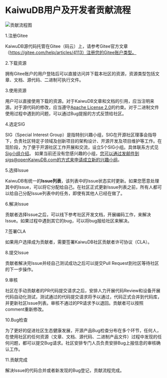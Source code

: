 # KaiwuDB用户及开发者贡献流程
![贡献流程图](https://gitee.com/kaiwudb/Community/Figures/KaiwuDB_contribute_process.png)

1.注册Gitee

KaiwuDB源代码托管在Gitee（码云）上，请参考Gitee官方文章（https://gitee.com/help/articles/4113）注册您的Gitee账户类型。

2.下载资源

拥有Gitee账户的用户登陆后可以直接访问并下载本社区的资源，资源类型包括文章、文档、源代码、二进制可执行文件。

3.使用资源

用户可以直接使用下载的资源。对于KaiwuDB文章和文档的引用，应当注明来源。对于源代码的修改，应当遵守[Apache License 2.0](https://www.apache.org/licenses/LICENSE-2.0.html)的约束。对于二进制文件使用过程中遇到的问题，可以通过Bug提报的方式反馈给社区。

4.选定SIG

SIG（Special Interest Group）是指特别兴趣小组，SIG在开源社区理事会指导下，负责社区特定子领域及创新项目的架构设计、开源开发及项目维护等工作。在现阶段，为了便于开源社区工作开展和交流，设立5个SIG小组。具体联系方式见[Sig小组介绍](https://gitee.com/kaiwudb/Community/Sigs.md)。
如果当前还没有您感兴趣的小组，您可以通过发邮件到sigs@openKaiwuDB.com的方式来申请成立新的兴趣小组。

5.选择Issue

KaiwuDB有统一的**Issue列表**，该列表中的Issue状态实时更新。如果您愿意处理其中的Issue，可以将它分配给自己。在社区正式更新Issue列表之前，所有人都可以给自己分配Issue列表中的任务，即使有其他人已经在做了。

6.解决Issue

贡献者选择Issue之后，可以线下参考社区开发文档，开展编码工作，来解决Issue。如果过程中遇到其它的bug，可以将bug报给社区来解决。

7.签署CLA

如果用户选择成为贡献者，需要签署KaiwuDB社区贡献者许可协议（CLA）。

8.提交Issue

贡献者解决完Issue并经自己测试成功之后可以提交Pull Request到社区等待社区的下一步操作。

9.审核

社区在手动贡献者的PR代码提交请求之后，安排人力开展代码Review和设备开展代码自动化测试，测试通过的代码提交请求将予以通过，代码正式合并到代码库，并更新社区Issue列表。审核不通过的PR请求予以退回。贡献者可以按照comment重新修改。

10.Bug检查

为了更好的促进社区生态健康发展，开源产品Bug检查分布在多个环节，任何人，在使用社区的任何资源（文章、文档、源代码、二进制产品文件）过程中发现的任何问题，都可以提交Bug请求。社区安排专门人员负责安排Bug上报信息的审核确认工作。

11.贡献完成

解决Issue的代码合并或者新发现的Bug登记，贡献流程完成。